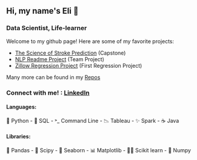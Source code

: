 ## Hi, my name's Eli 👋
### Data Scientist, Life-learner

Welcome to my github page! Here are some of my favorite projects:
- [The Science of Stroke Prediction](https://github.com/stroke-predictors/germain-capstone-stroke-prediction) (Capstone)
- [NLP Readme Project](https://github.com/CANDLES-NLP/readme-nlp-classification) (Team Project)
- [Zillow Regression Project](https://github.com/lopezelihezer/zillow_regression_project) (First Regression Project)


Many more can be found in my [Repos](https://github.com/lopezelihezer?tab=repositories)


### Connect with me! : [LinkedIn](https://www.linkedin.com/in/lopezelihezer/)

#### Languages: 
🐍 Python - 🥞 SQL - ˃_ Command Line - 📉 Tableau - ✨ Spark - ☕️ Java

#### Libraries:
🐼 Pandas - 🧪 Scipy - 🌊 Seaborn - 📊 Matplotlib - 👩‍🔬 Scikit learn - 🔢 Numpy
